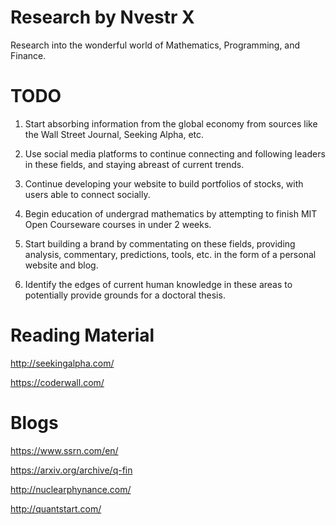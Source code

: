 # Research by Nvestr X
Research into the wonderful world of Mathematics, Programming, and Finance. 

# TODO

1. Start absorbing information from the global economy from sources like the Wall Street Journal, Seeking Alpha, etc. 
2. Use social media platforms to continue connecting and following leaders in these fields, and staying abreast of current trends. 
3. Continue developing your website to build portfolios of stocks, with users able to connect socially. 
4. Begin education of undergrad mathematics by attempting to finish MIT Open Courseware courses in under 2 weeks. 
5. Start building a brand by commentating on these fields, providing analysis, commentary, predictions, tools, etc. in the form of a personal website and blog. 

6. Identify the edges of current human knowledge in these areas to potentially provide grounds for a doctoral thesis. 

# Reading Material

http://seekingalpha.com/

https://coderwall.com/

# Blogs 

https://www.ssrn.com/en/

https://arxiv.org/archive/q-fin

http://nuclearphynance.com/

http://quantstart.com/
